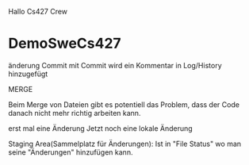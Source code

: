 ﻿Hallo Cs427 Crew
# DemoSweCs427
änderung
Commit
mit Commit wird ein Kommentar in Log/History hinzugefügt


MERGE

Beim Merge von Dateien gibt es potentiell das Problem, dass der Code danach nicht mehr richtig arbeiten kann.



erst mal eine Änderung
Jetzt noch eine lokale Änderung

Staging Area(Sammelplatz für Änderungen):  Ist in "File Status" wo man seine "Änderungen" hinzufügen kann. 


